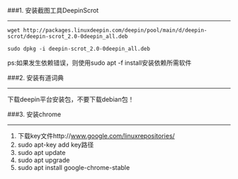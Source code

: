 
###1. 安装截图工具DeepinScrot

- - -

    wget http://packages.linuxdeepin.com/deepin/pool/main/d/deepin-scrot/deepin-scrot_2.0-0deepin_all.deb

    sudo dpkg -i deepin-scrot_2.0-0deepin_all.deb

ps:如果发生依赖错误，则使用sudo apt -f install安装依赖所需软件

###2. 安装有道词典

- - -

下载deepin平台安装包，不要下载debian包！

###3. 安装chrome

- - -

1. 下载key文件http://www.google.com/linuxrepositories/
2. sudo apt-key add key路径
3. sudo apt update
4. sudo apt upgrade
5. sudo apt install google-chrome-stable